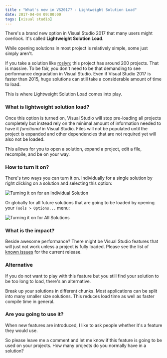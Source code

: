 ```yaml
---
title : "What's new in VS2017? - Lightweight Solution Load"
date: 2017-04-04 09:00:00
tags: [visual studio]
---
```


There's a brand new option in Visual Studio 2017 that many users might overlook. It's called **Lightweight Solution Load**.

While opening solutions in most project is relatively simple, some just simply aren't.

If you take a solution like [roslyn](https://github.com/dotnet/roslyn); this project has around 200 projects. That is massive. To be fair, you don't need to be that demanding to see performance degradation in Visual Studio. Even if Visual Studio 2017 is faster than 2015, huge solutions can still take a considerable amount of time to load.

This is where Lightweight Solution Load comes into play.

### What is lightweight solution load?

Once this option is turned on, Visual Studio will stop pre-loading all projects completely but instead rely on the minimal amount of information needed to have it *functional* in Visual Studio. Files will not be populated until the project is expanded and other dependencies that are not required yet will also not be loaded.

This allows for you to open a solution, expand a project, edit a file, recompile, and be on your way.

### How to turn it on?

There's two ways you can turn it on. Individually for a single solution by right clicking on a solution and selecting this option:

![Turning it on for an Individual Solution](/posts/files/lightweight-solution-load/one-solution.png)

Or globally for all future solutions that are going to be loaded by opening your `Tools > Options...` menu:

![Turning it on for All Solutions](/posts/files/lightweight-solution-load/all-solutions.png)

### What is the impact?

Beside awesome performance? There might be Visual Studio features that will just not work unless a project is fully loaded. Please see the list of [known issues](https://www.visualstudio.com/en-us/news/releasenotes/vs2017-relnotes?WT.mc_id=maximerouiller-blog-marouill#KILSL) for the current release.

### Alternative

If you do not want to play with this feature but you still find your solution to be too long to load, there's an alternative.

Break up your solutions in different chunks. Most applications can be split into many smaller size solutions. This reduces load time as well as faster compile time in general.

### Are you going to use it?

When new features are introduced, I like to ask people whether it's a feature they would use.

So please leave me a comment and let me know if this feature is going to be used on your projects. How many projects do you normally have in a solution?
